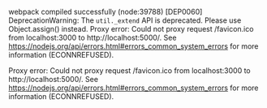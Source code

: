 webpack compiled successfully
(node:39788) [DEP0060] DeprecationWarning: The `util._extend` API is deprecated. Please use Object.assign() instead.
Proxy error: Could not proxy request /favicon.ico from localhost:3000 to http://localhost:5000/.
See https://nodejs.org/api/errors.html#errors_common_system_errors for more information (ECONNREFUSED).

Proxy error: Could not proxy request /favicon.ico from localhost:3000 to http://localhost:5000/.
See https://nodejs.org/api/errors.html#errors_common_system_errors for more information (ECONNREFUSED).